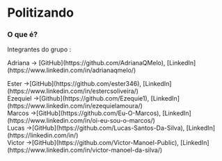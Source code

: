 # Politizando

### O que é?
<p></p>

Integrantes  do grupo :

<p>Adriana   -> [GitHub](https://github.com/AdrianaQMelo), [LinkedIn](https://www.linkedin.com/in/adrianaqmelo/)</p>
Ester     ->[GitHub](https://github.com/ester346), [LinkedIn](https://www.linkedin.com/in/estercsoliveira/)<br/>
Ezequiel  ->[Github](https://github.com/Ezequie1), [LinkedIn](https://www.linkedin.com/in/ezequielamoura/)<br/>
Marcos    ->[GitHub](https://github.com/Eu-O-Marcos), [LinkedIn](https://www.linkedin.com/in/oi-eu-sou-o-marcos/)<br/>
Lucas     ->[GitHub](https://github.com/Lucas-Santos-Da-Silva), [LinkedIn](https://linkedin.com/in/)  <br/>
Victor    ->[GitHub](https://github.com/Victor-Manoel-Public), [LinkedIn](https://www.linkedin.com/in/victor-manoel-da-silva/)<br/>
